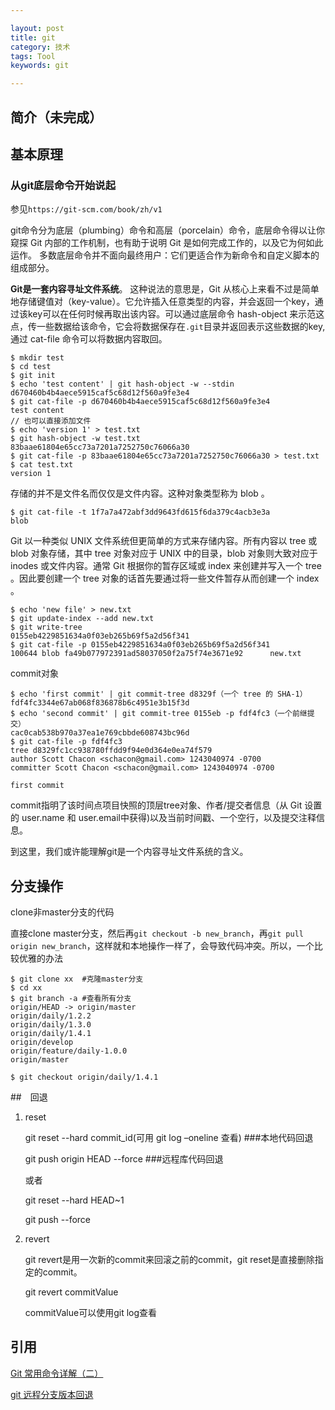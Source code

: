 ```yaml
---

layout: post
title: git
category: 技术
tags: Tool
keywords: git

---
```


## 简介（未完成）


## 基本原理

### 从git底层命令开始说起

参见`https://git-scm.com/book/zh/v1`

git命令分为底层（plumbing）命令和高层（porcelain）命令，底层命令得以让你窥探 Git 内部的工作机制，也有助于说明 Git 是如何完成工作的，以及它为何如此运作。 多数底层命令并不面向最终用户：它们更适合作为新命令和自定义脚本的组成部分。

**Git是一套内容寻址文件系统**。 这种说法的意思是，Git 从核心上来看不过是简单地存储键值对（key-value）。它允许插入任意类型的内容，并会返回一个key，通过该key可以在任何时候再取出该内容。可以通过底层命令 hash-object 来示范这点，传一些数据给该命令，它会将数据保存在`.git`目录并返回表示这些数据的key,通过 cat-file 命令可以将数据内容取回。


    $ mkdir test
    $ cd test
    $ git init
    $ echo 'test content' | git hash-object -w --stdin
    d670460b4b4aece5915caf5c68d12f560a9fe3e4
    $ git cat-file -p d670460b4b4aece5915caf5c68d12f560a9fe3e4
    test content
    // 也可以直接添加文件
    $ echo 'version 1' > test.txt
    $ git hash-object -w test.txt
    83baae61804e65cc73a7201a7252750c76066a30
    $ git cat-file -p 83baae61804e65cc73a7201a7252750c76066a30 > test.txt
    $ cat test.txt
    version 1
    

存储的并不是文件名而仅仅是文件内容。这种对象类型称为 blob 。

    $ git cat-file -t 1f7a7a472abf3dd9643fd615f6da379c4acb3e3a
    blob
    

Git 以一种类似 UNIX 文件系统但更简单的方式来存储内容。所有内容以 tree 或 blob 对象存储，其中 tree 对象对应于 UNIX 中的目录，blob 对象则大致对应于 inodes 或文件内容。通常 Git 根据你的暂存区域或 index 来创建并写入一个 tree 。因此要创建一个 tree 对象的话首先要通过将一些文件暂存从而创建一个 index 。

    $ echo 'new file' > new.txt
    $ git update-index --add new.txt
    $ git write-tree
    0155eb4229851634a0f03eb265b69f5a2d56f341
    $ git cat-file -p 0155eb4229851634a0f03eb265b69f5a2d56f341
    100644 blob fa49b077972391ad58037050f2a75f74e3671e92      new.txt
    

commit对象

    $ echo 'first commit' | git commit-tree d8329f（一个 tree 的 SHA-1）
    fdf4fc3344e67ab068f836878b6c4951e3b15f3d
    $ echo 'second commit' | git commit-tree 0155eb -p fdf4fc3（一个前继提交）
    cac0cab538b970a37ea1e769cbbde608743bc96d
    $ git cat-file -p fdf4fc3
    tree d8329fc1cc938780ffdd9f94e0d364e0ea74f579
    author Scott Chacon <schacon@gmail.com> 1243040974 -0700
    committer Scott Chacon <schacon@gmail.com> 1243040974 -0700
    
    first commit

commit指明了该时间点项目快照的顶层tree对象、作者/提交者信息（从 Git 设置的 user.name 和 user.email中获得)以及当前时间戳、一个空行，以及提交注释信息。

到这里，我们或许能理解git是一个内容寻址文件系统的含义。


## 分支操作

clone非master分支的代码

直接clone master分支，然后再`git checkout -b new_branch`，再`git pull origin new_branch`，这样就和本地操作一样了，会导致代码冲突。所以，一个比较优雅的办法


	$ git clone xx  #克隆master分支
	$ cd xx
	$ git branch -a #查看所有分支
	origin/HEAD -> origin/master
	origin/daily/1.2.2
	origin/daily/1.3.0
	origin/daily/1.4.1
	origin/develop
	origin/feature/daily-1.0.0
	origin/master
	
	$ git checkout origin/daily/1.4.1




##　回退

1. reset

    git reset --hard commit_id(可用 git log –oneline 查看) ###本地代码回退
    
    git push origin HEAD --force ###远程库代码回退
    
    或者
    
    git reset --hard HEAD~1
    
    git push --force

2. revert
    
    git revert是用一次新的commit来回滚之前的commit，git reset是直接删除指定的commit。
    
    git revert commitValue
    
    commitValue可以使用git log查看



## 引用

[Git 常用命令详解（二）][]

[git 远程分支版本回退][]



[Git 常用命令详解（二）]: http://blog.csdn.net/ithomer/article/details/7529022
[git 远程分支版本回退]: http://itroadmap.sinaapp.com/2015/08/10/git-%E8%BF%9C%E7%A8%8B%E5%88%86%E6%94%AF%E7%89%88%E6%9C%AC%E5%9B%9E%E9%80%80/